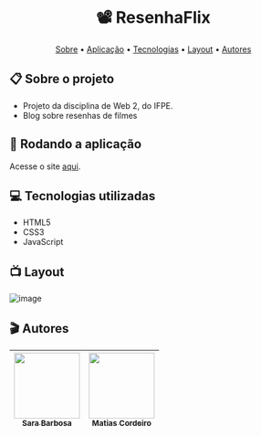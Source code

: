 <h1 align="center"> 📽️ ResenhaFlix</h1>

<p align="center"> <a href="#sobre">Sobre</a> • <a href="#aplicacao">Aplicação</a> • <a href="#tecnologias">Tecnologias</a> • <a href="#layout">Layout</a> • <a href="#autores">Autores</a></p>

<h2 id="sobre"> 📋 Sobre o projeto</h2>

- Projeto da disciplina de Web 2, do IFPE.
- Blog sobre resenhas de filmes

<h2 id="aplicacao"> 🍿 Rodando a aplicação</h2>

Acesse o site [aqui](https://saravbarbosa.github.io/ResenhaFlix/).

<h2 id="tecnologias"> 💻 Tecnologias utilizadas</h2>

- HTML5
- CSS3
- JavaScript

<h2 id="layout"> 📺 Layout</h2>

![image](https://user-images.githubusercontent.com/97530586/204576827-dab7a162-889c-4d70-924f-9638e3ff7449.png)

<h2 id="autores"> 🎬 Autores</h2>

| [<img src="https://avatars.githubusercontent.com/u/97530586?v=4" width=115><br><sub>Sara Barbosa</sub>](https://github.com/saravbarbosa) |  [<img src="https://avatars.githubusercontent.com/u/79328397?v=4" width=115><br><sub>Matias Cordeiro</sub>](https://github.com/matias1817) | 
| :---: | :---: |
